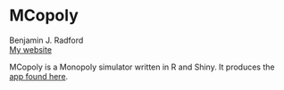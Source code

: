 MCopoly
===
Benjamin J. Radford  
[My website](http://www.benradford.com)

MCopoly is a Monopoly simulator written in R and Shiny. It produces the [app found here](http://www.benradford.com/mcopoly-a-monopoly-simulator/).
